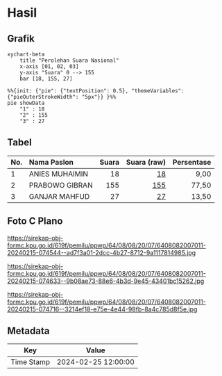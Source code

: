 # Hasil

## Grafik

```mermaid
xychart-beta
    title "Perolehan Suara Nasional"
    x-axis [01, 02, 03]
    y-axis "Suara" 0 --> 155
    bar [18, 155, 27]
```

```mermaid
%%{init: {"pie": {"textPosition": 0.5}, "themeVariables": {"pieOuterStrokeWidth": "5px"}} }%%
pie showData
    "1" : 18
    "2" : 155
    "3" : 27
```

## Tabel

| No. | Nama Paslon    | Suara | Suara (raw) | Persentase |
|:--- |:-------------- | -----:| -----------:| ----------:|
| 1   | ANIES MUHAIMIN | 18    | [18][p-1]   | 9,00       |
| 2   | PRABOWO GIBRAN | 155   | [155][p-2]  | 77,50      |
| 3   | GANJAR MAHFUD  | 27    | [27][p-3]   | 13,50      |


[p-1]: https://github.com/gigit-pemilu/pemilu-2024/blob/main/pilpres/hitung-suara/sub/64-kalimantan-timur/sub/08-kutai-timur/sub/08-kombeng/sub/2007-miau-baru/sub/011-tps/sub/paslon-1.txt
[p-2]: https://github.com/gigit-pemilu/pemilu-2024/blob/main/pilpres/hitung-suara/sub/64-kalimantan-timur/sub/08-kutai-timur/sub/08-kombeng/sub/2007-miau-baru/sub/011-tps/sub/paslon-2.txt
[p-3]: https://github.com/gigit-pemilu/pemilu-2024/blob/main/pilpres/hitung-suara/sub/64-kalimantan-timur/sub/08-kutai-timur/sub/08-kombeng/sub/2007-miau-baru/sub/011-tps/sub/paslon-3.txt

## Foto C Plano

https://sirekap-obj-formc.kpu.go.id/619f/pemilu/ppwp/64/08/08/20/07/6408082007011-20240215-074544--ad7f3a01-2dcc-4b27-8712-9a1117814985.jpg

https://sirekap-obj-formc.kpu.go.id/619f/pemilu/ppwp/64/08/08/20/07/6408082007011-20240215-074633--9b08ae73-88e6-4b3d-9e45-43401bc15262.jpg

https://sirekap-obj-formc.kpu.go.id/619f/pemilu/ppwp/64/08/08/20/07/6408082007011-20240215-074716--3214ef18-e75e-4e44-98fb-8a4c785d8f5e.jpg


## Metadata

| Key        | Value               |
| ---------- | ------------------- |
| Time Stamp | 2024-02-25 12:00:00 |



